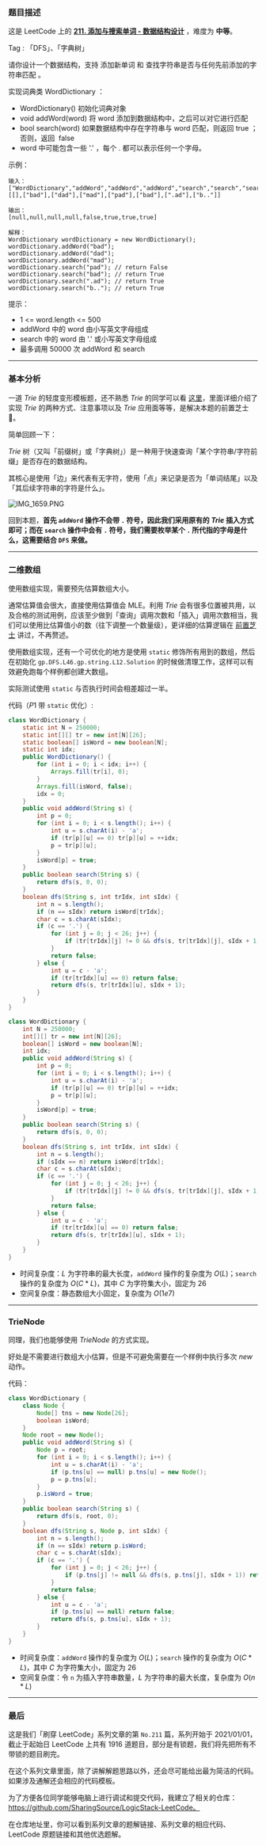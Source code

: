 ### 题目描述

这是 LeetCode 上的 **[211. 添加与搜索单词 - 数据结构设计](https://leetcode-cn.com/problems/design-add-and-search-words-data-structure/solution/gong-shui-san-xie-yi-ti-shuang-jie-er-we-un94/)** ，难度为 **中等**。

Tag : 「DFS」、「字典树」

请你设计一个数据结构，支持 添加新单词 和 查找字符串是否与任何先前添加的字符串匹配 。

实现词典类 WordDictionary ：
* WordDictionary() 初始化词典对象
* void addWord(word) 将 word 添加到数据结构中，之后可以对它进行匹配
* bool search(word) 如果数据结构中存在字符串与 word 匹配，则返回 true ；否则，返回  false 
* word 中可能包含一些 '.' ，每个 . 都可以表示任何一个字母。

示例：
```
输入：
["WordDictionary","addWord","addWord","addWord","search","search","search","search"]
[[],["bad"],["dad"],["mad"],["pad"],["bad"],[".ad"],["b.."]]

输出：
[null,null,null,null,false,true,true,true]

解释：
WordDictionary wordDictionary = new WordDictionary();
wordDictionary.addWord("bad");
wordDictionary.addWord("dad");
wordDictionary.addWord("mad");
wordDictionary.search("pad"); // return False
wordDictionary.search("bad"); // return True
wordDictionary.search(".ad"); // return True
wordDictionary.search("b.."); // return True
```

提示：
* 1 <= word.length <= 500
* addWord 中的 word 由小写英文字母组成
* search 中的 word 由 '.' 或小写英文字母组成
* 最多调用 50000 次 addWord 和 search

---

### 基本分析

一道 $Trie$ 的轻度变形模板题，还不熟悉 $Trie$ 的同学可以看 [这里](https://mp.weixin.qq.com/s?__biz=MzU4NDE3MTEyMA==&mid=2247488490&idx=1&sn=db2998cb0e5f08684ee1b6009b974089&chksm=fd9cb8f5caeb31e3f7f67dba981d8d01a24e26c93ead5491edb521c988adc0798d8acb6f9e9d&token=1006889101&lang=zh_CN#rd)，里面详细介绍了实现 $Trie$ 的两种方式、注意事项以及 $Trie$ 应用面等等，是解决本题的前置芝士 🧀。

简单回顾一下：

$Trie$ 树（又叫「前缀树」或「字典树」）是一种用于快速查询「某个字符串/字符前缀」是否存在的数据结构。

其核心是使用「边」来代表有无字符，使用「点」来记录是否为「单词结尾」以及「其后续字符串的字符是什么」。

![IMG_1659.PNG](https://pic.leetcode-cn.com/1618369228-slAfrQ-IMG_1659.PNG)


回到本题，**首先 `addWord` 操作不会带 `.` 符号，因此我们采用原有的 $Trie$ 插入方式即可；而在 `search` 操作中会有 `.` 符号，我们需要枚举某个 `.` 所代指的字母是什么，这需要结合 `DFS` 来做。**

---

### 二维数组

使用数组实现，需要预先估算数组大小。

通常估算值会很大，直接使用估算值会 MLE。利用 $Trie$  会有很多位置被共用，以及合格的测试用例，应该至少做到「查询」调用次数和「插入」调用次数相当，我们可以使用比估算值小的数（往下调整一个数量级），更详细的估算逻辑在 [前置芝士](https://mp.weixin.qq.com/s?__biz=MzU4NDE3MTEyMA==&mid=2247488490&idx=1&sn=db2998cb0e5f08684ee1b6009b974089&chksm=fd9cb8f5caeb31e3f7f67dba981d8d01a24e26c93ead5491edb521c988adc0798d8acb6f9e9d&token=1006889101&lang=zh_CN#rd) 讲过，不再赘述。

使用数组实现，还有一个可优化的地方是使用 `static` 修饰所有用到的数组，然后在初始化 `gp.DFS.L46.gp.string.L12.Solution` 的时候做清理工作，这样可以有效避免跑每个样例都创建大数组。

实际测试使用 `static` 与否执行时间会相差超过一半。

代码（$P1$ 带 `static` 优化）:
```Java
class WordDictionary {
    static int N = 250000;
    static int[][] tr = new int[N][26];
    static boolean[] isWord = new boolean[N];
    static int idx;
    public WordDictionary() {
        for (int i = 0; i < idx; i++) {
            Arrays.fill(tr[i], 0);
        }
        Arrays.fill(isWord, false);
        idx = 0;
    }
    public void addWord(String s) {
        int p = 0;
        for (int i = 0; i < s.length(); i++) {
            int u = s.charAt(i) - 'a';
            if (tr[p][u] == 0) tr[p][u] = ++idx;
            p = tr[p][u];
        }
        isWord[p] = true;
    }
    public boolean search(String s) {
        return dfs(s, 0, 0);
    }
    boolean dfs(String s, int trIdx, int sIdx) {
        int n = s.length();
        if (n == sIdx) return isWord[trIdx];
        char c = s.charAt(sIdx);
        if (c == '.') {
            for (int j = 0; j < 26; j++) {
                if (tr[trIdx][j] != 0 && dfs(s, tr[trIdx][j], sIdx + 1)) return true;
            }
            return false;
        } else {
            int u = c - 'a';
            if (tr[trIdx][u] == 0) return false;
            return dfs(s, tr[trIdx][u], sIdx + 1);
        }
    }
}
```
 
```Java
class WordDictionary {
    int N = 250000;
    int[][] tr = new int[N][26];
    boolean[] isWord = new boolean[N];
    int idx;
    public void addWord(String s) {
        int p = 0;
        for (int i = 0; i < s.length(); i++) {
            int u = s.charAt(i) - 'a';
            if (tr[p][u] == 0) tr[p][u] = ++idx;
            p = tr[p][u];
        }
        isWord[p] = true;
    }
    public boolean search(String s) {
        return dfs(s, 0, 0);
    }
    boolean dfs(String s, int trIdx, int sIdx) {
        int n = s.length();
        if (sIdx == n) return isWord[trIdx];
        char c = s.charAt(sIdx);
        if (c == '.') {
            for (int j = 0; j < 26; j++) {
                if (tr[trIdx][j] != 0 && dfs(s, tr[trIdx][j], sIdx + 1)) return true;
            }
            return false;
        } else {
            int u = c - 'a';
            if (tr[trIdx][u] == 0) return false;
            return dfs(s, tr[trIdx][u], sIdx + 1);
        }
    }
}
```
* 时间复杂度：$L$ 为字符串的最大长度，`addWord` 操作的复杂度为 $O(L)$；`search` 操作的复杂度为 $O(C * L)$，其中 $C$ 为字符集大小，固定为 $26$
* 空间复杂度：静态数组大小固定，复杂度为 $O(1e7)$

---

### TrieNode

同理，我们也能够使用 $TrieNode$ 的方式实现。

好处是不需要进行数组大小估算，但是不可避免需要在一个样例中执行多次 $new$ 动作。

代码：
```Java
class WordDictionary {
    class Node {
        Node[] tns = new Node[26];
        boolean isWord;
    }
    Node root = new Node();
    public void addWord(String s) {
        Node p = root;
        for (int i = 0; i < s.length(); i++) {
            int u = s.charAt(i) - 'a';
            if (p.tns[u] == null) p.tns[u] = new Node();
            p = p.tns[u];
        }
        p.isWord = true;
    }
    public boolean search(String s) {
        return dfs(s, root, 0);
    }
    boolean dfs(String s, Node p, int sIdx) {
        int n = s.length();
        if (n == sIdx) return p.isWord;
        char c = s.charAt(sIdx);
        if (c == '.') {
            for (int j = 0; j < 26; j++) {
                if (p.tns[j] != null && dfs(s, p.tns[j], sIdx + 1)) return true;
            }
            return false;
        } else {
            int u = c - 'a';
            if (p.tns[u] == null) return false;
            return dfs(s, p.tns[u], sIdx + 1);
        }
    }
}
```
* 时间复杂度：`addWord` 操作的复杂度为 $O(L)$；`search` 操作的复杂度为 $O(C * L)$，其中 $C$ 为字符集大小，固定为 $26$
* 空间复杂度：令 `n` 为插入字符串数量，$L$ 为字符串的最大长度，复杂度为 $O(n * L)$

---

### 最后

这是我们「刷穿 LeetCode」系列文章的第 `No.211` 篇，系列开始于 2021/01/01，截止于起始日 LeetCode 上共有 1916 道题目，部分是有锁题，我们将先把所有不带锁的题目刷完。

在这个系列文章里面，除了讲解解题思路以外，还会尽可能给出最为简洁的代码。如果涉及通解还会相应的代码模板。

为了方便各位同学能够电脑上进行调试和提交代码，我建立了相关的仓库：https://github.com/SharingSource/LogicStack-LeetCode。

在仓库地址里，你可以看到系列文章的题解链接、系列文章的相应代码、LeetCode 原题链接和其他优选题解。

